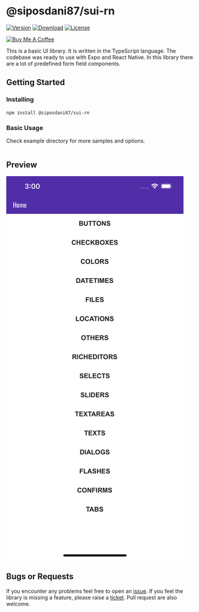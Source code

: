 # @siposdani87/sui-rn

[![Version](https://img.shields.io/npm/v/@siposdani87/sui-rn.svg?style=square)](https://www.npmjs.com/package/@siposdani87/sui-rn)
[![Download](https://img.shields.io/npm/dt/@siposdani87/sui-rn.svg?style=square)](https://www.npmjs.com/package/@siposdani87/sui-rn)
[![License](https://img.shields.io/npm/l/@siposdani87/sui-rn.svg?style=square)](./LICENSE)

<a href="https://www.buymeacoffee.com/siposdani87" target="_blank"><img src="https://cdn.buymeacoffee.com/buttons/v2/default-blue.png" alt="Buy Me A Coffee" style="width: 150px !important;"></a>

This is a basic UI library. It is written in the TypeScript language. The codebase was ready to use with Expo and React Native. In this library there are a lot of predefined form field components.

## Getting Started

### Installing

```
npm install @siposdani87/sui-rn
```

### Basic Usage

Check example directory for more samples and options.

```js

```

## Preview
![Overview](https://raw.githubusercontent.com/siposdani87/sui-rn/master/images/sui-rn.png)

## Bugs or Requests

If you encounter any problems feel free to open an [issue](https://github.com/siposdani87/sui-rn/issues/new?template=bug_report.md). If you feel the library is missing a feature, please raise a [ticket](https://github.com/siposdani87/sui-rn/issues/new?template=feature_request.md). Pull request are also welcome.

